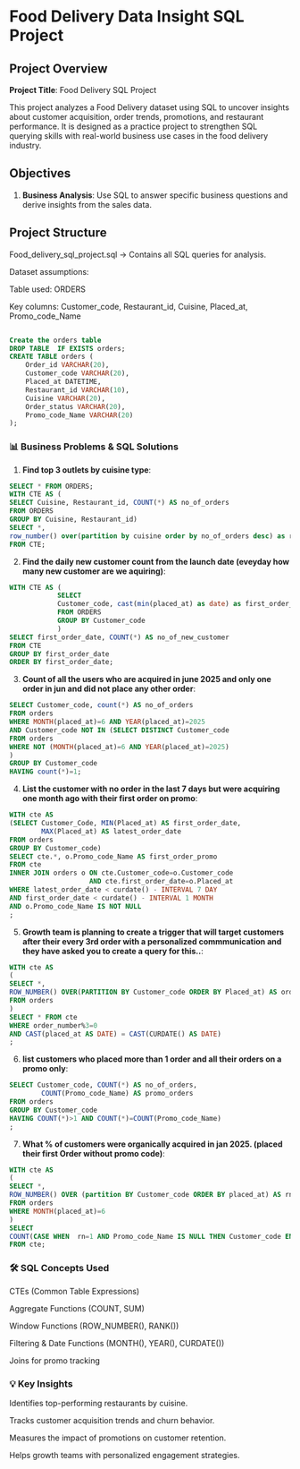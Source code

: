 # Food Delivery Data Insight SQL Project

## Project Overview

**Project Title**: Food Delivery SQL Project

This project analyzes a Food Delivery dataset using SQL to uncover insights about customer acquisition, order trends, promotions, and restaurant performance. 
It is designed as a practice project to strengthen SQL querying skills with real-world business use cases in the food delivery industry.

## Objectives
1. **Business Analysis**: Use SQL to answer specific business questions and derive insights from the sales data.

## Project Structure

Food_delivery_sql_project.sql → Contains all SQL queries for analysis.

Dataset assumptions:

Table used: ORDERS

Key columns: Customer_code, Restaurant_id, Cuisine, Placed_at, Promo_code_Name
```sql

Create the orders table
DROP TABLE  IF EXISTS orders;
CREATE TABLE orders (
    Order_id VARCHAR(20),
    Customer_code VARCHAR(20),
    Placed_at DATETIME,
    Restaurant_id VARCHAR(10),
    Cuisine VARCHAR(20),
    Order_status VARCHAR(20),
    Promo_code_Name VARCHAR(20)
);
```

### 📊 Business Problems & SQL Solutions

1. **Find top 3 outlets by cuisine type**:
```sql
SELECT * FROM ORDERS;
WITH CTE AS (
SELECT Cuisine, Restaurant_id, COUNT(*) AS no_of_orders
FROM ORDERS
GROUP BY Cuisine, Restaurant_id)
SELECT *,
row_number() over(partition by cuisine order by no_of_orders desc) as rn
FROM CTE;
```

2. **Find the daily new customer count from the launch date (eveyday how many new customer are we aquiring)**:
```sql
WITH CTE AS (
			SELECT
			Customer_code, cast(min(placed_at) as date) as first_order_date
			FROM ORDERS
			GROUP BY Customer_code
            )
SELECT first_order_date, COUNT(*) AS no_of_new_customer
FROM CTE
GROUP BY first_order_date
ORDER BY first_order_date;
```

3. **Count of all the users who are acquired in june 2025 and only one order in jun and did not place any other order**:
```sql
SELECT Customer_code, count(*) AS no_of_orders
FROM orders
WHERE MONTH(placed_at)=6 AND YEAR(placed_at)=2025
AND Customer_code NOT IN (SELECT DISTINCT Customer_code
FROM orders
WHERE NOT (MONTH(placed_at)=6 AND YEAR(placed_at)=2025)
)
GROUP BY Customer_code
HAVING count(*)=1;
```

4. **List the customer with no order in the last 7 days but were acquiring one month ago with their first order on promo**:
```sql
WITH cte AS 
(SELECT Customer_Code, MIN(Placed_at) AS first_order_date,
		MAX(Placed_at) AS latest_order_date
FROM orders 
GROUP BY Customer_code)
SELECT cte.*, o.Promo_code_Name AS first_order_promo 
FROM cte
INNER JOIN orders o ON cte.Customer_code=o.Customer_code 
					AND cte.first_order_date=o.Placed_at
WHERE latest_order_date < curdate() - INTERVAL 7 DAY
AND first_order_date < curdate() - INTERVAL 1 MONTH 
AND o.Promo_code_Name IS NOT NULL
;
```

5. **Growth team is planning to create a trigger that will target customers after their every
   3rd order with a personalized commmunication and they have asked you to create a query for this..**:
```sql
WITH cte AS 
(
SELECT *,
ROW_NUMBER() OVER(PARTITION BY Customer_code ORDER BY Placed_at) AS order_number
FROM orders
)
SELECT * FROM cte
WHERE order_number%3=0 
AND CAST(placed_at AS DATE) = CAST(CURDATE() AS DATE)
;
```

6. **list customers who placed more than 1 order and all their orders on a promo only**:
```sql
SELECT Customer_code, COUNT(*) AS no_of_orders, 
		COUNT(Promo_code_Name) AS promo_orders
FROM orders 
GROUP BY Customer_code
HAVING COUNT(*)>1 AND COUNT(*)=COUNT(Promo_code_Name)
;
```

7. **What % of customers were organically acquired in jan 2025. (placed their first Order without promo code)**:
```sql
WITH cte AS 
(
SELECT *,
ROW_NUMBER() OVER (partition BY Customer_code ORDER BY placed_at) AS rn
FROM orders
WHERE MONTH(placed_at)=6
)
SELECT 
COUNT(CASE WHEN  rn=1 AND Promo_code_Name IS NULL THEN Customer_code END)*100.0/COUNT(DISTINCT Customer_code)
FROM cte;
```

### 🛠️ SQL Concepts Used

CTEs (Common Table Expressions)

Aggregate Functions (COUNT, SUM)

Window Functions (ROW_NUMBER(), RANK())

Filtering & Date Functions (MONTH(), YEAR(), CURDATE())

Joins for promo tracking

### 💡 Key Insights

Identifies top-performing restaurants by cuisine.

Tracks customer acquisition trends and churn behavior.

Measures the impact of promotions on customer retention.

Helps growth teams with personalized engagement strategies.





